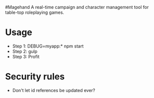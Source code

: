 #Magehand
A real-time campaign and character management tool for table-top roleplaying games.

# Usage
- Step 1: DEBUG=myapp:* npm start
- Step 2: gulp
- Step 3: Profit


# Security rules
- Don't let id references be updated ever?
